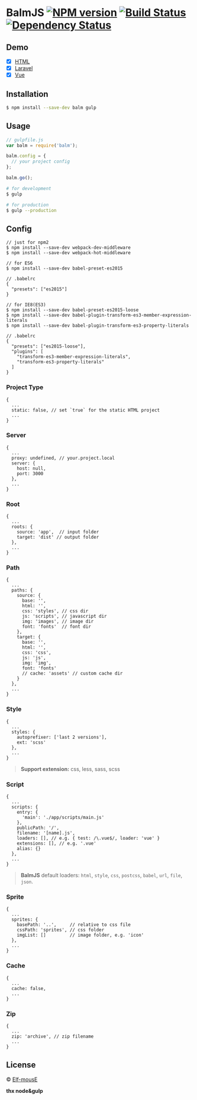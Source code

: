 # BalmJS [![NPM version][npm-image]][npm-url] [![Build Status][travis-image]][travis-url] [![Dependency Status][daviddm-image]][daviddm-url]
>

## Demo

- [x] [HTML](https://github.com/balmjs/balm-html)
- [x] [Laravel](https://github.com/balmjs/balm-laravel)
- [x] [Vue](https://github.com/balmjs/balm-vue)

## Installation

```sh
$ npm install --save-dev balm gulp
```

## Usage

```js
// gulpfile.js
var balm = require('balm');

balm.config = {
  // your project config
};

balm.go();
```

```sh
# for development
$ gulp

# for production
$ gulp --production
```

## Config

```
// just for npm2
$ npm install --save-dev webpack-dev-middleware
$ npm install --save-dev webpack-hot-middleware
```

```
// for ES6
$ npm install --save-dev babel-preset-es2015

// .babelrc
{
  "presets": ["es2015"]
}
```

```
// for IE8(ES3)
$ npm install --save-dev babel-preset-es2015-loose
$ npm install --save-dev babel-plugin-transform-es3-member-expression-literals
$ npm install --save-dev babel-plugin-transform-es3-property-literals

// .babelrc
{
  "presets": ["es2015-loose"],
  "plugins": [
    "transform-es3-member-expression-literals",
    "transform-es3-property-literals"
  ]
}
```

### Project Type

```
{
  ...
  static: false, // set `true` for the static HTML project
  ...
}
```

### Server

```
{
  ...
  proxy: undefined, // your.project.local
  server: {
    host: null,
    port: 3000
  },
  ...
}
```

### Root

```
{
  ...
  roots: {
    source: 'app',  // input folder
    target: 'dist' // output folder
  },
  ...
}
```

### Path

```
{
  ...
  paths: {
    source: {
      base: '',
      html: '',
      css: 'styles', // css dir
      js: 'scripts', // javascript dir
      img: 'images', // image dir
      font: 'fonts'  // font dir
    },
    target: {
      base: '',
      html: '',
      css: 'css',
      js: 'js',
      img: 'img',
      font: 'fonts'
      // cache: 'assets' // custom cache dir
    }
  },
  ...
}
```

### Style

```
{
  ...
  styles: {
    autoprefixer: ['last 2 versions'],
    ext: 'scss'
  },
  ...
}
```

> __Support extension:__ css, less, sass, scss

### Script

```
{
  ...
  scripts: {
    entry: {
      'main': './app/scripts/main.js'
    },
    publicPath: '/',
    filename: '[name].js',
    loaders: [], // e.g. { test: /\.vue$/, loader: 'vue' }
    extensions: [], // e.g. '.vue'
    alias: {}
  },
  ...
}
```

> __BalmJS__ default loaders: `html`, `style`, `css`, `postcss`, `babel`, `url`, `file`, `json`.

### Sprite

```
{
  ...
  sprites: {
    basePath: '..',     // relative to css file
    cssPath: 'sprites', // css folder
    imgList: []         // image folder, e.g. 'icon'
  },
  ...
}
```

### Cache

```
{
  ...
  cache: false,
  ...
}
```

### Zip

```
{
  ...
  zip: 'archive', // zip filename
  ...
}
```

## License

 © [Elf-mousE](http://elf-mouse.me/)


[npm-image]: https://badge.fury.io/js/balm.svg
[npm-url]: https://npmjs.org/package/node
[travis-image]: https://travis-ci.org/balmjs/balm.svg?branch=master
[travis-url]: https://travis-ci.org/balmjs/balm
[daviddm-image]: https://david-dm.org/balmjs/balm.svg?theme=shields.io
[daviddm-url]: https://david-dm.org/balmjs/balm

__thx node&gulp__
